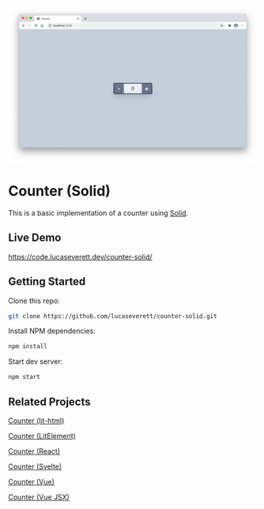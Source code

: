 <div style="text-align:center"><img src ="preview.png" /></div>

# Counter (Solid)

This is a basic implementation of a counter using [Solid](https://github.com/ryansolid/solid/).

## Live Demo

https://code.lucaseverett.dev/counter-solid/

## Getting Started

Clone this repo:

```sh
git clone https://github.com/lucaseverett/counter-solid.git
```

Install NPM dependencies:

```sh
npm install
```

Start dev server:

```sh
npm start
```

## Related Projects

[Counter (lit-html)](https://github.com/lucaseverett/counter-lit-html)

[Counter (LitElement)](https://github.com/lucaseverett/counter-lit-element)

[Counter (React)](https://github.com/lucaseverett/counter-react)

[Counter (Svelte)](https://github.com/lucaseverett/counter-svelte)

[Counter (Vue)](https://github.com/lucaseverett/counter-vue)

[Counter (Vue JSX)](https://github.com/lucaseverett/counter-vue-jsx)
